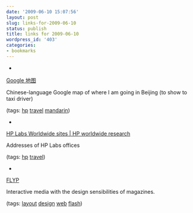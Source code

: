 ```yaml
---
date: '2009-06-10 15:07:56'
layout: post
slug: links-for-2009-06-10
status: publish
title: links for 2009-06-10
wordpress_id: '403'
categories:
- bookmarks
---
```


  * 
                

[Google 地图](http://ditu.google.cn/?ie=UTF8&ll=39.991128,116.327534&spn=0.045505,0.069695&z=14&brcurrent=3,0x35f05410fbf67919:0x6a812d525aef886%3B5,0)


                

Chinese-language Google map of where I am going in Beijing (to show to taxi driver)


                

(tags: [hp](http://delicious.com/eob/hp) [travel](http://delicious.com/eob/travel) [mandarin](http://delicious.com/eob/mandarin))


            
  * 
                

[HP Labs Worldwide sites | HP worldwide research](http://www.hpl.hp.com/about/sites.html)


                

Addresses of HP Labs offices


                

(tags: [hp](http://delicious.com/eob/hp) [travel](http://delicious.com/eob/travel))


            
  * 
                

[FLYP](http://www.flypmedia.com/)


                

Interactive media with the design sensibilities of magazines.


                

(tags: [layout](http://delicious.com/eob/layout) [design](http://delicious.com/eob/design) [web](http://delicious.com/eob/web) [flash](http://delicious.com/eob/flash))


            

